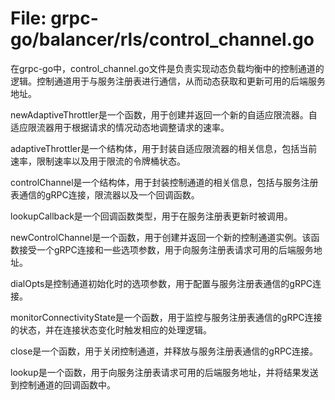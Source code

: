 # File: grpc-go/balancer/rls/control_channel.go

在grpc-go中，control_channel.go文件是负责实现动态负载均衡中的控制通道的逻辑。控制通道用于与服务注册表进行通信，从而动态获取和更新可用的后端服务地址。

newAdaptiveThrottler是一个函数，用于创建并返回一个新的自适应限流器。自适应限流器用于根据请求的情况动态地调整请求的速率。

adaptiveThrottler是一个结构体，用于封装自适应限流器的相关信息，包括当前速率，限制速率以及用于限流的令牌桶状态。

controlChannel是一个结构体，用于封装控制通道的相关信息，包括与服务注册表通信的gRPC连接，限流器以及一个回调函数。

lookupCallback是一个回调函数类型，用于在服务注册表更新时被调用。

newControlChannel是一个函数，用于创建并返回一个新的控制通道实例。该函数接受一个gRPC连接和一些选项参数，用于向服务注册表请求可用的后端服务地址。

dialOpts是控制通道初始化时的选项参数，用于配置与服务注册表通信的gRPC连接。

monitorConnectivityState是一个函数，用于监控与服务注册表通信的gRPC连接的状态，并在连接状态变化时触发相应的处理逻辑。

close是一个函数，用于关闭控制通道，并释放与服务注册表通信的gRPC连接。

lookup是一个函数，用于向服务注册表请求可用的后端服务地址，并将结果发送到控制通道的回调函数中。

